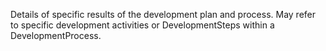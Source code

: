 Details of specific results of the development plan and process. May refer to specific development activities or DevelopmentSteps within a DevelopmentProcess.